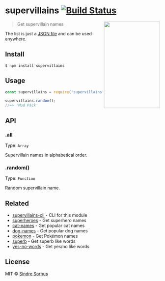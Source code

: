 # supervillains [![Build Status](https://travis-ci.org/sindresorhus/supervillains.svg?branch=master)](https://travis-ci.org/sindresorhus/supervillains)

<img src="https://cloud.githubusercontent.com/assets/170270/7563380/f0af1aee-f7dc-11e4-9b83-92fe18cf6bdd.png" width="182" height="282" align="right">

> Get supervillain names

The list is just a [JSON file](supervillains.json) and can be used anywhere.


## Install

```
$ npm install supervillains
```


## Usage

```js
const supervillains = require('supervillains');

supervillains.random();
//=> 'Mud Pack'
```


## API

### .all

Type: `Array`

Supervillain names in alphabetical order.

### .random()

Type: `Function`

Random supervillain name.


## Related

- [supervillains-cli](https://github.com/sindresorhus/supervillains-cli) - CLI for this module
- [superheroes](https://github.com/sindresorhus/superheroes) - Get superhero names
- [cat-names](https://github.com/sindresorhus/cat-names) - Get popular cat names
- [dog-names](https://github.com/sindresorhus/dog-names) - Get popular dog names
- [pokemon](https://github.com/sindresorhus/pokemon) - Get Pokémon names
- [superb](https://github.com/sindresorhus/superb) - Get superb like words
- [yes-no-words](https://github.com/sindresorhus/yes-no-words) - Get yes/no like words


## License

MIT © [Sindre Sorhus](https://sindresorhus.com)
